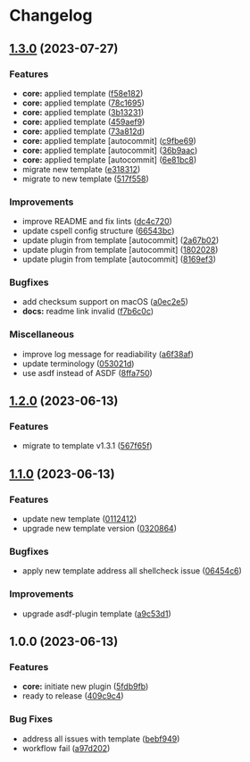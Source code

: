 # Changelog

## [1.3.0](https://github.com/kc-workspace/asdf-helm/compare/v1.2.0...v1.3.0) (2023-07-27)


### Features

* **core:** applied template ([f58e182](https://github.com/kc-workspace/asdf-helm/commit/f58e1824d7e2ae671ef1839035c2ce77869a3573))
* **core:** applied template ([78c1695](https://github.com/kc-workspace/asdf-helm/commit/78c1695781db5c12593ec3f3e44aee7ddd8d41e4))
* **core:** applied template ([3b13231](https://github.com/kc-workspace/asdf-helm/commit/3b13231f040772221d0888fd81d29da163325fa8))
* **core:** applied template ([459aef9](https://github.com/kc-workspace/asdf-helm/commit/459aef9d005d13ac94f99a28b6db8dfc085f7f77))
* **core:** applied template ([73a812d](https://github.com/kc-workspace/asdf-helm/commit/73a812ddeebcbaaf7a8b010ccb5394e6efc3b586))
* **core:** applied template [autocommit] ([c9fbe69](https://github.com/kc-workspace/asdf-helm/commit/c9fbe69a113de6ffb14d8756261d9c3dda63dda2))
* **core:** applied template [autocommit] ([36b9aac](https://github.com/kc-workspace/asdf-helm/commit/36b9aacfed85dbff8abaae9d6d193a5103deb25e))
* **core:** applied template [autocommit] ([6e81bc8](https://github.com/kc-workspace/asdf-helm/commit/6e81bc86452d04bdd1c423328b72b3be4b2fef6d))
* migrate new template ([e318312](https://github.com/kc-workspace/asdf-helm/commit/e318312973ca11a49505b87e587741aa0d6d5e9e))
* migrate to new template ([517f558](https://github.com/kc-workspace/asdf-helm/commit/517f5580fdb6092b2fbc1cac86763efedc206619))


### Improvements

* improve README and fix lints ([dc4c720](https://github.com/kc-workspace/asdf-helm/commit/dc4c72006cdd9ec2a087001c093d08b1006c5970))
* update cspell config structure ([66543bc](https://github.com/kc-workspace/asdf-helm/commit/66543bcc949bcc9c31cabb12e7139fac8e5c0abf))
* update plugin from template [autocommit] ([2a67b02](https://github.com/kc-workspace/asdf-helm/commit/2a67b02fd90c16dc9812854761073f484d775519))
* update plugin from template [autocommit] ([1802028](https://github.com/kc-workspace/asdf-helm/commit/180202802949e1cce9ce6c74122eb5001f8fcd46))
* update plugin from template [autocommit] ([8169ef3](https://github.com/kc-workspace/asdf-helm/commit/8169ef31300784ed57f8520256c64cabb48bcc79))


### Bugfixes

* add checksum support on macOS ([a0ec2e5](https://github.com/kc-workspace/asdf-helm/commit/a0ec2e5f07c2987e84a96e11cb57945a289b8585))
* **docs:** readme link invalid ([f7b6c0c](https://github.com/kc-workspace/asdf-helm/commit/f7b6c0c406b911eb2aa5936a214ad6b67b55ed6b))


### Miscellaneous

* improve log message for readiability ([a6f38af](https://github.com/kc-workspace/asdf-helm/commit/a6f38afb4e02bf9563acc6ad803ed13815c25a2a))
* update terminology ([053021d](https://github.com/kc-workspace/asdf-helm/commit/053021dd04b943fde7910b297c0af0c10228bea0))
* use asdf instead of ASDF ([8ffa750](https://github.com/kc-workspace/asdf-helm/commit/8ffa750fb46444eaecbac17f59ff89b8488eca1e))

## [1.2.0](https://github.com/kc-workspace/asdf-helm/compare/v1.1.0...v1.2.0) (2023-06-13)


### Features

* migrate to template v1.3.1 ([567f65f](https://github.com/kc-workspace/asdf-helm/commit/567f65f8f11dac4679cfa63f193c907d90bb7f79))

## [1.1.0](https://github.com/kc-workspace/asdf-helm/compare/v1.0.0...v1.1.0) (2023-06-13)


### Features

* update new template ([0112412](https://github.com/kc-workspace/asdf-helm/commit/0112412f2c7c6816ee49288d96a695c7ec52280a))
* upgrade new template version ([0320864](https://github.com/kc-workspace/asdf-helm/commit/0320864352f1f486946418fc61fa9efee8afab89))


### Bugfixes

* apply new template address all shellcheck issue ([06454c6](https://github.com/kc-workspace/asdf-helm/commit/06454c6598ae137d1686a41bd621436de9c23e0b))


### Improvements

* upgrade asdf-plugin template ([a9c53d1](https://github.com/kc-workspace/asdf-helm/commit/a9c53d1ea0aaec9c2d8a7cb38c83318662a9f09d))

## 1.0.0 (2023-06-13)


### Features

* **core:** initiate new plugin ([5fdb9fb](https://github.com/kc-workspace/asdf-helm/commit/5fdb9fb1998ce451c39bb7e20e2e596079a5d8d5))
* ready to release ([409c9c4](https://github.com/kc-workspace/asdf-helm/commit/409c9c441e261722813a86aa15fa6dd2a0c1b70d))


### Bug Fixes

* address all issues with template ([bebf949](https://github.com/kc-workspace/asdf-helm/commit/bebf949e808cea51475d3daa89adc783bffaf4ae))
* workflow fail ([a97d202](https://github.com/kc-workspace/asdf-helm/commit/a97d202ea7e86896e548b542ccfe5a8e846e6ca2))
